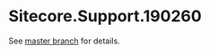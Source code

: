 # Sitecore.Support.190260

See [master branch](https://github.com/sitecoresupport/Sitecore.Support.190260) for details.